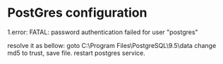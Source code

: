 PostGres configuration
=====================================
1.error:
FATAL: password authentication failed for user "postgres"

resolve it as bellow:
goto C:\Program Files\PostgreSQL\9.5\data
change md5 to trust, save file.
restart postgres service.
